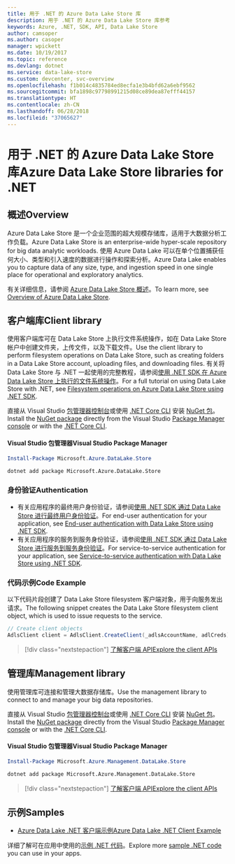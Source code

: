 ```yaml
---
title: 用于 .NET 的 Azure Data Lake Store 库
description: 用于 .NET 的 Azure Data Lake Store 库参考
keywords: Azure, .NET, SDK, API, Data Lake Store
author: camsoper
ms.author: casoper
manager: wpickett
ms.date: 10/19/2017
ms.topic: reference
ms.devlang: dotnet
ms.service: data-lake-store
ms.custom: devcenter, svc-overview
ms.openlocfilehash: f1b014c4835784ed8ecfa1e3b4bfd62a6ebf9562
ms.sourcegitcommit: bfa1898c97798991215d08ce89dea87efff44157
ms.translationtype: HT
ms.contentlocale: zh-CN
ms.lasthandoff: 06/28/2018
ms.locfileid: "37065627"
---
```

# <a name="azure-data-lake-store-libraries-for-net"></a><span data-ttu-id="b83b9-104">用于 .NET 的 Azure Data Lake Store 库</span><span class="sxs-lookup"><span data-stu-id="b83b9-104">Azure Data Lake Store libraries for .NET</span></span>

## <a name="overview"></a><span data-ttu-id="b83b9-105">概述</span><span class="sxs-lookup"><span data-stu-id="b83b9-105">Overview</span></span>

<span data-ttu-id="b83b9-106">Azure Data Lake Store 是一个企业范围的超大规模存储库，适用于大数据分析工作负载。</span><span class="sxs-lookup"><span data-stu-id="b83b9-106">Azure Data Lake Store is an enterprise-wide hyper-scale repository for big data analytic workloads.</span></span> <span data-ttu-id="b83b9-107">使用 Azure Data Lake 可以在单个位置捕获任何大小、类型和引入速度的数据进行操作和探索分析。</span><span class="sxs-lookup"><span data-stu-id="b83b9-107">Azure Data Lake enables you to capture data of any size, type, and ingestion speed in one single place for operational and exploratory analytics.</span></span>

<span data-ttu-id="b83b9-108">有关详细信息，请参阅 [Azure Data Lake Store 概述](/azure/data-lake-store/data-lake-store-overview)。</span><span class="sxs-lookup"><span data-stu-id="b83b9-108">To learn more, see [Overview of Azure Data Lake Store](/azure/data-lake-store/data-lake-store-overview).</span></span>

## <a name="client-library"></a><span data-ttu-id="b83b9-109">客户端库</span><span class="sxs-lookup"><span data-stu-id="b83b9-109">Client library</span></span>

<span data-ttu-id="b83b9-110">使用客户端库可在 Data Lake Store 上执行文件系统操作，如在 Data Lake Store 帐户中创建文件夹，上传文件，以及下载文件。</span><span class="sxs-lookup"><span data-stu-id="b83b9-110">Use the client library to perform filesystem operations on Data Lake Store, such as creating folders in a Data Lake Store account, uploading files, and downloading files.</span></span>  <span data-ttu-id="b83b9-111">有关将 Data Lake Store 与 .NET 一起使用的完整教程，请参阅[使用 .NET SDK 在 Azure Data Lake Store 上执行的文件系统操作](/azure/data-lake-store/data-lake-store-data-operations-net-sdk)。</span><span class="sxs-lookup"><span data-stu-id="b83b9-111">For a full tutorial on using Data Lake Store with .NET, see [Filesystem operations on Azure Data Lake Store using .NET SDK](/azure/data-lake-store/data-lake-store-data-operations-net-sdk).</span></span>

<span data-ttu-id="b83b9-112">直接从 Visual Studio [包管理器控制台][PackageManager]或使用 [.NET Core CLI][DotNetCLI] 安装 [NuGet 包](https://www.nuget.org/packages/Microsoft.Azure.Management.DataLake.Store)。</span><span class="sxs-lookup"><span data-stu-id="b83b9-112">Install the [NuGet package](https://www.nuget.org/packages/Microsoft.Azure.Management.DataLake.Store) directly from the Visual Studio [Package Manager console][PackageManager] or with the [.NET Core CLI][DotNetCLI].</span></span>

#### <a name="visual-studio-package-manager"></a><span data-ttu-id="b83b9-113">Visual Studio 包管理器</span><span class="sxs-lookup"><span data-stu-id="b83b9-113">Visual Studio Package Manager</span></span>

```powershell
Install-Package Microsoft.Azure.DataLake.Store
```

```bash
dotnet add package Microsoft.Azure.DataLake.Store
```
### <a name="authentication"></a><span data-ttu-id="b83b9-114">身份验证</span><span class="sxs-lookup"><span data-stu-id="b83b9-114">Authentication</span></span>

* <span data-ttu-id="b83b9-115">有关应用程序的最终用户身份验证，请参阅[使用 .NET SDK 通过 Data Lake Store 进行最终用户身份验证](/azure/data-lake-store/data-lake-store-end-user-authenticate-net-sdk)。</span><span class="sxs-lookup"><span data-stu-id="b83b9-115">For end-user authentication for your application, see [End-user authentication with Data Lake Store using .NET SDK](/azure/data-lake-store/data-lake-store-end-user-authenticate-net-sdk).</span></span>
* <span data-ttu-id="b83b9-116">有关应用程序的服务到服务身份验证，请参阅[使用 .NET SDK 通过 Data Lake Store 进行服务到服务身份验证](/azure/data-lake-store/data-lake-store-service-to-service-authenticate-net-sdk)。</span><span class="sxs-lookup"><span data-stu-id="b83b9-116">For service-to-service authentication for your application, see [Service-to-service authentication with Data Lake Store using .NET SDK](/azure/data-lake-store/data-lake-store-service-to-service-authenticate-net-sdk).</span></span>

### <a name="code-example"></a><span data-ttu-id="b83b9-117">代码示例</span><span class="sxs-lookup"><span data-stu-id="b83b9-117">Code Example</span></span>

<span data-ttu-id="b83b9-118">以下代码片段创建了 Data Lake Store filesystem 客户端对象，用于向服务发出请求。</span><span class="sxs-lookup"><span data-stu-id="b83b9-118">The following snippet creates the Data Lake Store filesystem client object, which is used to issue requests to the service.</span></span>

```csharp
// Create client objects
AdlsClient client = AdlsClient.CreateClient(_adlsAccountName, adlCreds);
```

> [!div class="nextstepaction"]
> [<span data-ttu-id="b83b9-119">了解客户端 API</span><span class="sxs-lookup"><span data-stu-id="b83b9-119">Explore the client APIs</span></span>](/dotnet/api/overview/azure/datalakestore/client)


## <a name="management-library"></a><span data-ttu-id="b83b9-120">管理库</span><span class="sxs-lookup"><span data-stu-id="b83b9-120">Management library</span></span>

<span data-ttu-id="b83b9-121">使用管理库可连接和管理大数据存储库。</span><span class="sxs-lookup"><span data-stu-id="b83b9-121">Use the management library to connect to and manage your big data repositories.</span></span>

<span data-ttu-id="b83b9-122">直接从 Visual Studio [包管理器控制台][PackageManager]或使用 [.NET Core CLI][DotNetCLI] 安装 [NuGet 包](https://www.nuget.org/packages/Microsoft.Azure.Management.DataLake.Store)。</span><span class="sxs-lookup"><span data-stu-id="b83b9-122">Install the [NuGet package](https://www.nuget.org/packages/Microsoft.Azure.Management.DataLake.Store) directly from the Visual Studio [Package Manager console][PackageManager] or with the [.NET Core CLI][DotNetCLI].</span></span>

#### <a name="visual-studio-package-manager"></a><span data-ttu-id="b83b9-123">Visual Studio 包管理器</span><span class="sxs-lookup"><span data-stu-id="b83b9-123">Visual Studio Package Manager</span></span>

```powershell
Install-Package Microsoft.Azure.Management.DataLake.Store
```

```bash
dotnet add package Microsoft.Azure.Management.DataLake.Store
```

> [!div class="nextstepaction"]
> [<span data-ttu-id="b83b9-124">了解客户端 API</span><span class="sxs-lookup"><span data-stu-id="b83b9-124">Explore the client APIs</span></span>](/dotnet/api/overview/azure/datalakestore/management)


## <a name="samples"></a><span data-ttu-id="b83b9-125">示例</span><span class="sxs-lookup"><span data-stu-id="b83b9-125">Samples</span></span>

* [<span data-ttu-id="b83b9-126">Azure Data Lake .NET 客户端示例</span><span class="sxs-lookup"><span data-stu-id="b83b9-126">Azure Data Lake .NET Client Example</span></span>](https://azure.microsoft.com/en-us/resources/samples/data-lake-dotnet-client/)

<span data-ttu-id="b83b9-127">详细了解可在应用中使用的[示例 .NET 代码](https://azure.microsoft.com/resources/samples/?platform=dotnet)。</span><span class="sxs-lookup"><span data-stu-id="b83b9-127">Explore more [sample .NET code](https://azure.microsoft.com/resources/samples/?platform=dotnet) you can use in your apps.</span></span>

[PackageManager]: https://docs.microsoft.com/nuget/tools/package-manager-console
[DotNetCLI]: https://docs.microsoft.com/dotnet/core/tools/dotnet-add-package
